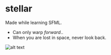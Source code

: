 # stellar

Made while learning SFML.
- Can only warp _forward_..
- When you are lost in space, never look back.

![alt text](https://github.com/schismic/stellar/tree/main/bin/res/stellar.gif "warping")
